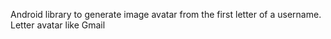 Android library to generate image avatar from the first letter of a username. Letter avatar like Gmail